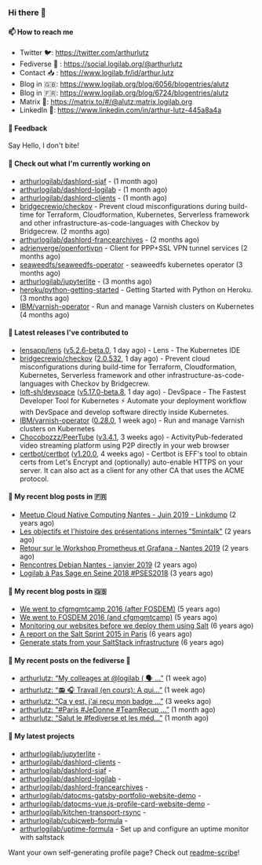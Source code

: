 ### Hi there 👋

#### 📫 How to reach me

- Twitter 🐦: https://twitter.com/arthurlutz
- Fediverse 🐘 : https://social.logilab.org/@arthurlutz
- Contact 📥 : https://www.logilab.fr/id/arthur.lutz
- Blog in 🇬🇧: https://www.logilab.org/blog/6056/blogentries/alutz
- Blog in 🇫🇷: https://www.logilab.org/blog/6724/blogentries/alutz
- Matrix 💬: https://matrix.to/#/@alutz:matrix.logilab.org
- LinkedIn 👔:  https://www.linkedin.com/in/arthur-lutz-445a8a4a

#### 💬 Feedback

Say Hello, I don't bite!

#### 👷 Check out what I'm currently working on

- [arthurlogilab/dashlord-siaf](https://github.com/arthurlogilab/dashlord-siaf) -  (1 month ago)
- [arthurlogilab/dashlord-logilab](https://github.com/arthurlogilab/dashlord-logilab) -  (1 month ago)
- [arthurlogilab/dashlord-clients](https://github.com/arthurlogilab/dashlord-clients) -  (1 month ago)
- [bridgecrewio/checkov](https://github.com/bridgecrewio/checkov) - Prevent cloud misconfigurations during build-time for Terraform, Cloudformation, Kubernetes, Serverless framework and other infrastructure-as-code-languages with Checkov by Bridgecrew. (2 months ago)
- [arthurlogilab/dashlord-francearchives](https://github.com/arthurlogilab/dashlord-francearchives) -  (2 months ago)
- [adrienverge/openfortivpn](https://github.com/adrienverge/openfortivpn) - Client for PPP&#43;SSL VPN tunnel services (2 months ago)
- [seaweedfs/seaweedfs-operator](https://github.com/seaweedfs/seaweedfs-operator) - seaweedfs kubernetes operator (3 months ago)
- [arthurlogilab/jupyterlite](https://github.com/arthurlogilab/jupyterlite) -  (3 months ago)
- [heroku/python-getting-started](https://github.com/heroku/python-getting-started) - Getting Started with Python on Heroku. (3 months ago)
- [IBM/varnish-operator](https://github.com/IBM/varnish-operator) - Run and manage Varnish clusters on Kubernetes (4 months ago)


#### 🔭 Latest releases I've contributed to

- [lensapp/lens](https://github.com/lensapp/lens) ([v5.2.6-beta.0](https://github.com/lensapp/lens/releases/tag/v5.2.6-beta.0), 1 day ago) - Lens - The Kubernetes IDE
- [bridgecrewio/checkov](https://github.com/bridgecrewio/checkov) ([2.0.532](https://github.com/bridgecrewio/checkov/releases/tag/2.0.532), 1 day ago) - Prevent cloud misconfigurations during build-time for Terraform, Cloudformation, Kubernetes, Serverless framework and other infrastructure-as-code-languages with Checkov by Bridgecrew.
- [loft-sh/devspace](https://github.com/loft-sh/devspace) ([v5.17.0-beta.8](https://github.com/loft-sh/devspace/releases/tag/v5.17.0-beta.8), 1 day ago) - DevSpace - The Fastest Developer Tool for Kubernetes ⚡ Automate your deployment workflow with DevSpace and develop software directly inside Kubernetes.
- [IBM/varnish-operator](https://github.com/IBM/varnish-operator) ([0.28.0](https://github.com/IBM/varnish-operator/releases/tag/0.28.0), 1 week ago) - Run and manage Varnish clusters on Kubernetes
- [Chocobozzz/PeerTube](https://github.com/Chocobozzz/PeerTube) ([v3.4.1](https://github.com/Chocobozzz/PeerTube/releases/tag/v3.4.1), 3 weeks ago) - ActivityPub-federated video streaming platform using P2P directly in your web browser
- [certbot/certbot](https://github.com/certbot/certbot) ([v1.20.0](https://github.com/certbot/certbot/releases/tag/v1.20.0), 4 weeks ago) - Certbot is EFF&#39;s tool to obtain certs from Let&#39;s Encrypt and (optionally) auto-enable HTTPS on your server.  It can also act as a client for any other CA that uses the ACME protocol.

#### 📜 My recent blog posts in 🇫🇷

- [Meetup Cloud Native Computing Nantes - Juin 2019 - Linkdump](https://www.logilab.org/blogentry/10132594) (2 years ago)
- [Les objectifs et l&#39;histoire des présentations internes &#34;5mintalk&#34;](https://www.logilab.org/blogentry/10131689) (2 years ago)
- [Retour sur le Workshop Prometheus et Grafana - Nantes 2019](https://www.logilab.org/blogentry/10131299) (2 years ago)
- [Rencontres Debian Nantes - janvier 2019](https://www.logilab.org/blogentry/10131004) (2 years ago)
- [Logilab à Pas Sage en Seine 2018 #PSES2018](https://www.logilab.org/blogentry/10128951) (3 years ago)

#### 📜 My recent blog posts in 🇬🇧

- [We went to cfgmgmtcamp 2016 (after FOSDEM)](https://www.logilab.org/blogentry/4253513) (5 years ago)
- [We went to FOSDEM 2016 (and cfgmgmtcamp)](https://www.logilab.org/blogentry/4253406) (5 years ago)
- [Monitoring our websites before we deploy them using Salt](https://www.logilab.org/blogentry/288175) (6 years ago)
- [A report on the Salt Sprint 2015 in Paris](https://www.logilab.org/blogentry/288007) (6 years ago)
- [Generate stats from your SaltStack infrastructure](https://www.logilab.org/blogentry/283815) (6 years ago)

#### 📜 My recent posts on the fediverse 🐘

- [arthurlutz: “My colleages at @logilab ( 🗣️ …”](https://social.logilab.org/@arthurlutz/107132947215699732) (1 week ago)
- [arthurlutz: “📻 🎧  Travail (en cours): A qui…”](https://social.logilab.org/@arthurlutz/107132397373759938) (1 week ago)
- [arthurlutz: “Ça y est, j&#39;ai reçu mon badge …”](https://social.logilab.org/@arthurlutz/107088545428092883) (3 weeks ago)
- [arthurlutz: “#Paris #JeDonne #TeamRecup …”](https://social.logilab.org/@arthurlutz/107027124040831601) (1 month ago)
- [arthurlutz: “Salut le #fediverse et les méd…”](https://social.logilab.org/@arthurlutz/107026844008763110) (1 month ago)

#### 🌱 My latest projects

- [arthurlogilab/jupyterlite](https://github.com/arthurlogilab/jupyterlite) - 
- [arthurlogilab/dashlord-clients](https://github.com/arthurlogilab/dashlord-clients) - 
- [arthurlogilab/dashlord-siaf](https://github.com/arthurlogilab/dashlord-siaf) - 
- [arthurlogilab/dashlord-logilab](https://github.com/arthurlogilab/dashlord-logilab) - 
- [arthurlogilab/dashlord-francearchives](https://github.com/arthurlogilab/dashlord-francearchives) - 
- [arthurlogilab/datocms-gatsby-portfolio-website-demo](https://github.com/arthurlogilab/datocms-gatsby-portfolio-website-demo) - 
- [arthurlogilab/datocms-vue.js-profile-card-website-demo](https://github.com/arthurlogilab/datocms-vue.js-profile-card-website-demo) - 
- [arthurlogilab/kitchen-transport-rsync](https://github.com/arthurlogilab/kitchen-transport-rsync) - 
- [arthurlogilab/cubicweb-formula](https://github.com/arthurlogilab/cubicweb-formula) - 
- [arthurlogilab/uptime-formula](https://github.com/arthurlogilab/uptime-formula) -  Set up and configure an uptime monitor with saltstack



Want your own self-generating profile page? Check out [readme-scribe](https://github.com/muesli/readme-scribe)!
